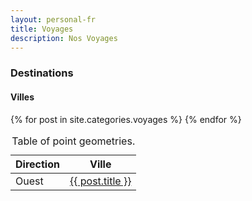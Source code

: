 ```yaml
---  
layout: personal-fr  
title: Voyages 
description: Nos Voyages  
---  
```


<div id="mygeomap" class="wb-geomap position"  data-wb-geomap='{
    "tables": [{
      "id": "cities",
      "zoom": true,
      "tab": false,
      "popups": true,
      "visible": true,
      "popupsInfo": {
        "id": "citiesPopup",
        "height": 200,
        "width": 300,
        "close": true,
        "content": "<div style=\"white-space:nowrap;\"><p><strong>Ville: </strong>_Ville<div><a href=\"#\" class=\"button\" role=\"button\" title=\"Zoom a la ville\" aria-label=\"Zoom a la ville\" onclick=\"wb.doc.zoomFeature()\">Zoom a la ville</a></div></div>"
      },
      "style": {
        "type": "rule",
        "rule": [
        {
          "field": "Direction",
          "value": ["Ouest"],
          "filter": "EQUAL_TO",
          "init": {
            "strokeColor": "#0083f5",
            "fillColor": "#57a8f0",
            "pointRadius": 8,
            "fillOpacity": 0.80,
            "strokeWidth": 1.0
          }
        },
        {
          "field": "Direction",
          "value": ["Est"],
          "filter": "EQUAL_TO",
          "init": {
            "strokeColor": "#F90",
            "fillColor": "#F90",
            "pointRadius": 8,
            "fillOpacity": 0.80,
            "strokeWidth": 1.0
          }
        }
      ]}
    }]
  }'>

  <div class="row">
    <div class="col-md-9">
      <div class="wb-geomap-map">
      </div>
  </div>
  <div class="row">
    <section>
      <div class="wb-geomap-layers col-md-12">
        <h3>Destinations</h3>
        <section>
          <h4>Villes</h4>
          <table id="cities" aria-label="Points" class="table wb-tables">
            <caption>
              Table of point geometries.
            </caption>
            <thead>
              <tr>
                <th>Direction</th>
                <th>Ville</th>
              </tr>
            </thead>
            <tbody>
              {% for post in site.categories.voyages %}
                <tr data-geometry="{{ post.point }}" data-type="wkt">
                  <td>Ouest</td>
                  <td><a href="{{ post.url }}" title="{{ post.title }}">{{ post.title }}</a></td>
                </tr>
              {% endfor %}
            </tbody>
          </table>
        </section>
      </div>
    </section>
  </div>
</div>
